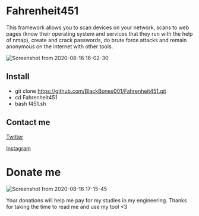 # Fahrenheit451

This framework allows you to scan devices on your network, scans to web pages (know their operating system and services that they run with the help of nmap),
create and crack passwords, do brute force attacks and remain anonymous on the internet with other tools.


![Screenshot from 2020-08-16 16-02-30](https://user-images.githubusercontent.com/69769205/90345956-ed476d80-dfd9-11ea-8d47-c877b7073cbe.png)


## Install
* git clone https://github.com/BlackBones001/Fahrenheit451.git
*  cd Fahrenheit451
*  bash f451.sh




## Contact me
[Twitter](https://twitter.com/Black_Bones101)

[Instagram](https://www.instagram.com/black_bones101/)

# Donate me
![Screenshot from 2020-08-16 17-15-45](https://user-images.githubusercontent.com/69769205/90347282-2684db00-dfe4-11ea-9108-774812483194.png)


Your donations will help me pay for my studies in my engineering. Thanks for taking the time to read me and use my tool <3

